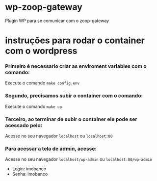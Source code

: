 # wp-zoop-gateway

Plugin WP para se comunicar com o zoop-gateway

# instruções para rodar o container com o wordpress

### Primeiro é necessario criar as enviroment variables com o comando:

Execute o comando `make config.env`

### Segundo, precisamos subir o container com o comando:

Execute o comando `make up`

### Terceiro, ao terminar de subir o container ele pode ser acessado pelo:

Acesse no seu navegador `localhost` ou `localhost:80`

### Para acessar a tela de admin, acesse:

Acesse no seu navegador `localhost/wp-admin` ou `localhost:80/wp-admin`

- Login: imobanco
- Senha: imobanco

